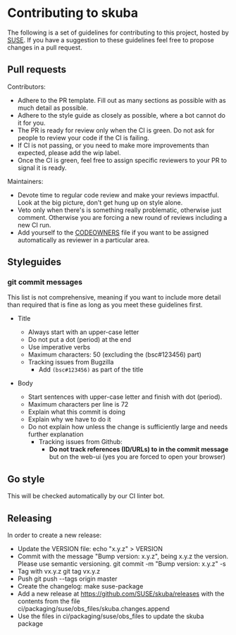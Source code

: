 # Contributing to skuba

The following is a set of guidelines for contributing to this project, hosted by [SUSE](https://github.com/suse/skuba).
If you have a suggestion to these guidelines feel free to propose changes in a pull request.


## Pull requests

Contributors:
* Adhere to the PR template. Fill out as many sections as possible with as much detail as possible.
* Adhere to the style guide as closely as possible, where a bot cannot do it for you.
* The PR is ready for review only when the CI is green. Do not ask for people to review your code if the CI is failing.
* If CI is not passing, or you need to make more improvements than expected, please add the wip label.
* Once the CI is green, feel free to assign specific reviewers to your PR to signal it is ready.

Maintainers:
* Devote time to regular code review and make your reviews impactful. Look at the big picture, don't get hung up on style alone.
* Veto only when there's is something really problematic, otherwise just comment. Otherwise you are forcing a new round of reviews including a new CI run.
* Add yourself to the [CODEOWNERS](.github/CODEOWNERS) file if you want to be assigned automatically as reviewer in a particular area.


## Styleguides

### git commit messages

This list is not comprehensive, meaning if you want to include more detail than required that is fine as long as you meet these guidelines first.

* Title
  * Always start with an upper-case letter
  * Do not put a dot (period) at the end
  * Use imperative verbs
  * Maximum characters: 50 (excluding the (bsc#123456) part)
  * Tracking issues from Bugzilla
    * Add `(bsc#123456)` as part of the title

* Body
  * Start sentences with upper-case letter and finish with dot (period).
  * Maximum characters per line is 72
  * Explain what this commit is doing
  * Explain why we have to do it
  * Do not explain how unless the change is sufficiently large and needs further explanation
    * Tracking issues from Github:
      * __Do not track references (ID/URLs) to in the commit message__ but on the web-ui (yes you are forced to open your browser)

## Go style

This will be checked automatically by our CI linter bot.

## Releasing

In order to create a new release:
* Update the VERSION file:
  echo "x.y.z" > VERSION
* Commit with the message "Bump version: x.y.z", being x.y.z the version. Please use semantic versioning.
  git commit -m "Bump version: x.y.z" -s
* Tag with vx.y.z
  git tag vx.y.z
* Push
  git push --tags origin master
* Create the changelog:
  make suse-package 
* Add a new release at https://github.com/SUSE/skuba/releases with the contents from the file ci/packaging/suse/obs_files/skuba.changes.append
* Use the files in ci/packaging/suse/obs_files to update the skuba package 
